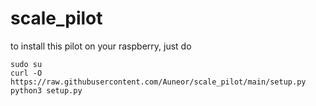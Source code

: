 # scale_pilot
to install this pilot on your raspberry, just do

``` 
sudo su
curl -O https://raw.githubusercontent.com/Auneor/scale_pilot/main/setup.py 
python3 setup.py
``` 
